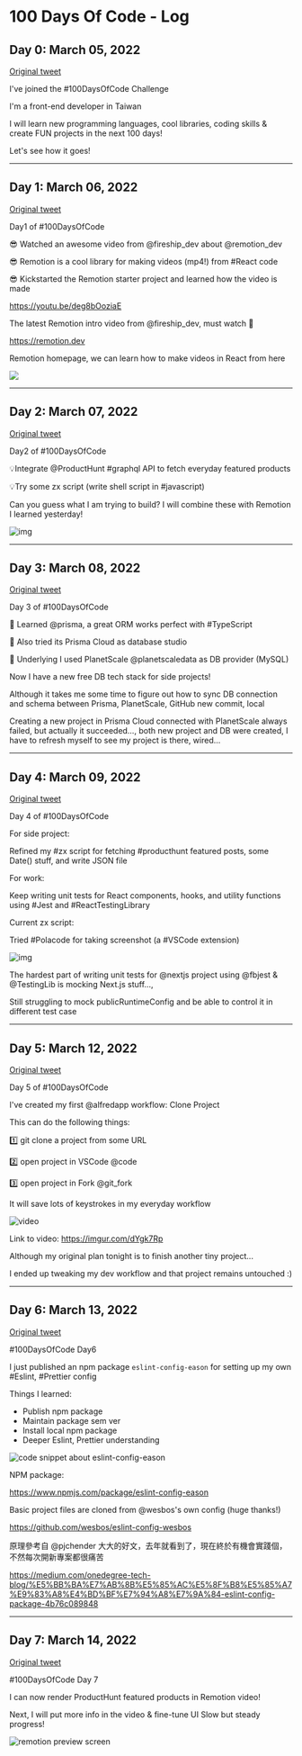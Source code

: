 # 100 Days Of Code - Log

## Day 0: March 05, 2022

[Original tweet](https://twitter.com/_easonchang/status/1500065556065439744)

I've joined the #100DaysOfCode Challenge

I'm a front-end developer in Taiwan

I will learn new programming languages, cool libraries, coding skills & create FUN projects in the next 100 days!

Let's see how it goes!

---

## Day 1: March 06, 2022

[Original tweet](https://twitter.com/_easonchang/status/1500345994768052224)

Day1 of #100DaysOfCode

😎 Watched an awesome video from @fireship_dev about @remotion_dev

😎 Remotion is a cool library for making videos (mp4!) from #React code

😎 Kickstarted the Remotion starter project and learned how the video is made

https://youtu.be/deg8bOoziaE

The latest Remotion intro video from @fireship_dev, must watch 👀

https://remotion.dev

Remotion homepage, we can learn how to make videos in React from here

![](https://imgur.com/W2juQ7d.gif)

---

## Day 2: March 07, 2022

[Original tweet](https://twitter.com/EasonChang_me/status/1500879467820232705)

Day2 of #100DaysOfCode

💡Integrate @ProductHunt #graphql API to fetch everyday featured products

💡Try some zx script (write shell script in #javascript)

Can you guess what I am trying to build? I will combine these with Remotion I learned yesterday!

![img](https://i.imgur.com/7QhgbR0.jpg)

---

## Day 3: March 08, 2022

[Original tweet](https://twitter.com/EasonChang_me/status/1501278150948372481)

Day 3 of #100DaysOfCode 

🤟 Learned @prisma, a great ORM works perfect with #TypeScript 

🤟 Also tried its Prisma Cloud as database studio

🤟 Underlying I used PlanetScale @planetscaledata as DB provider (MySQL)

Now I have a new free DB tech stack for side projects!

Although it takes me some time to figure out how to sync DB connection and schema between Prisma, PlanetScale, GitHub new commit, local

Creating a new project in Prisma Cloud connected with PlanetScale always failed, but actually it succeeded…, both new project and DB were created, I have to refresh myself to see my project is there, wired…

---

## Day 4: March 09, 2022

[Original tweet](https://twitter.com/EasonChang_me/status/1501614366046957569)

Day 4 of #100DaysOfCode

For side project:

Refined my #zx script for fetching #producthunt featured posts, some Date() stuff, and write JSON file

For work:

Keep writing unit tests for React components, hooks, and utility functions using #Jest and #ReactTestingLibrary

Current zx script:

Tried #Polacode for taking screenshot (a #VSCode extension)

![img](https://i.imgur.com/1AcKPk9.jpg)

The hardest part of writing unit tests for @nextjs project using @fbjest & @TestingLib is mocking Next.js stuff...,

Still struggling to mock publicRuntimeConfig and be able to control it in different test case

---

## Day 5: March 12, 2022

[Original tweet](https://twitter.com/EasonChang_me/status/1502720719331147776)

Day 5 of #100DaysOfCode

I've created my first @alfredapp workflow: Clone Project

This can do the following things:

1️⃣ git clone a project from some URL

2️⃣ open project in VSCode @code

3️⃣ open project in Fork @git_fork

It will save lots of keystrokes in my everyday workflow

![video](https://i.imgur.com/dYgk7Rp.gif)

Link to video: https://imgur.com/dYgk7Rp

Although my original plan tonight is to finish another tiny project...

I ended up tweaking my dev workflow and that project remains untouched :)

---

## Day 6: March 13, 2022

[Original tweet](https://twitter.com/EasonChang_me/status/1502926571703005184)

#100DaysOfCode Day6

I just published an npm package `eslint-config-eason` for setting up my own #Eslint, #Prettier config

Things I learned:

- Publish npm package
- Maintain package sem ver
- Install local npm package
- Deeper Eslint, Prettier understanding

![code snippet about eslint-config-eason](https://i.imgur.com/l7bZGMH.jpg)

NPM package:

https://www.npmjs.com/package/eslint-config-eason

Basic project files are cloned from @wesbos's own config (huge thanks!)

https://github.com/wesbos/eslint-config-wesbos

原理參考自 @pjchender 大大的好文，去年就看到了，現在終於有機會實踐個，不然每次開新專案都很痛苦

https://medium.com/onedegree-tech-blog/%E5%BB%BA%E7%AB%8B%E5%85%AC%E5%8F%B8%E5%85%A7%E9%83%A8%E4%BD%BF%E7%94%A8%E7%9A%84-eslint-config-package-4b76c089848

---

## Day 7: March 14, 2022

[Original tweet](https://twitter.com/EasonChang_me/status/1503421774499028992)

#100DaysOfCode Day 7

I can now render ProductHunt featured products in Remotion video!

Next, I will put more info in the video & fine-tune UI
Slow but steady progress!

![remotion preview screen](https://i.imgur.com/Rb2qhJw.jpg)
